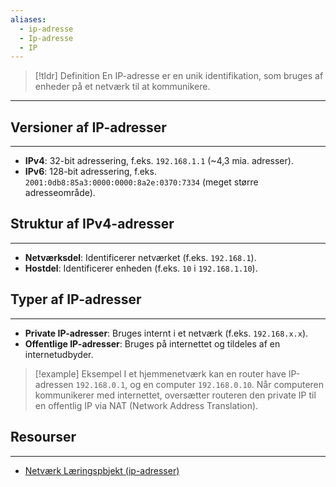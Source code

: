 ```yaml
---
aliases:
  - ip-adresse
  - Ip-adresse
  - IP
---
```

> [!tldr] Definition
> En IP-adresse er en unik identifikation, som bruges af enheder på et netværk til at kommunikere.

---
## Versioner af IP-adresser
---
- **IPv4**: 32-bit adressering, f.eks. `192.168.1.1` (~4,3 mia. adresser).
- **IPv6**: 128-bit adressering, f.eks. `2001:0db8:85a3:0000:0000:8a2e:0370:7334` (meget større adresseområde).

## Struktur af IPv4-adresser
---
- **Netværksdel**: Identificerer netværket (f.eks. `192.168.1`).
- **Hostdel**: Identificerer enheden (f.eks. `10` i `192.168.1.10`).

## Typer af IP-adresser
---
- **Private IP-adresser**: Bruges internt i et netværk (f.eks. `192.168.x.x`).
- **Offentlige IP-adresser**: Bruges på internettet og tildeles af en internetudbyder.


> [!example] Eksempel
> I et hjemmenetværk kan en router have IP-adressen `192.168.0.1`, og en computer `192.168.0.10`. Når computeren kommunikerer med internettet, oversætter routeren den private IP til en offentlig IP via NAT (Network Address Translation).

## Resourser
---
- [Netværk Læringspbjekt (ip-adresser)](https://scorm.itslearning.com/data/3289/C20150/ims_import_29/scormcontent/index.html#/lessons/iWCDu6UTr_MK5uAt8zdNLa37K2CT0QQ3)



